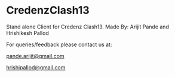 CredenzClash13
==============

Stand alone Client for Credenz Clash13. Made By: Arijit Pande and Hrishikesh Pallod


For queries/feedback please contact us at:

pande.arijit@gmail.com

hrishipallod@gmail.com
